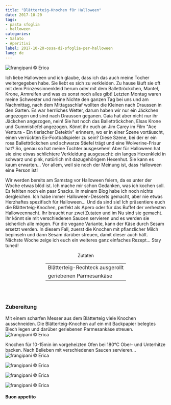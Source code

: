 ```yaml
---
title: "Blätterteig-Knochen für Halloween"
date: 2017-10-20
tags:
- pasta sfoglia
- halloween
categories:
- Salato
- Aperitivi
label: 2017-10-20-ossa-di-sfoglia-per-halloween
lang: de
---
```

![](../2017-10-20-ossa-di-sfoglia-per-halloween/header.jpg "frangipani © Erica")

Ich liebe Halloween und ich glaube, dass ich das auch meine Tocher weitergegeben habe. Sie liebt es sich zu verkleiden. Zu hause läuft sie oft mit dem Prinzessinnenkleid herum oder mit dem Ballettröckchen, Mantel, Krone, Armreifen und was es sonst noch alles gibt! Letzten Montag waren meine Schwester und meine Nichte den ganzen Tag bei uns und am Nachmittag, nach dem Mittagsschlaf wollten die Kleinen nach Draussen in den Garten. Es war herrliches Wetter, darum haben wir nur ein Jäckchen angezogen und sind nach Draussen geganen. Gaia hat aber nicht nur ihr Jäckchen angezogen, nein! Sie hat noch das Ballettröckchen, Elsas Krone und Gummistiefel angezogen. Könnt ihr euch an Jim Carey im Film "Ace Ventura - Ein tierischer Detektiv" erinnern, wo er in einer Szene vortäuscht, einen verrückten Ex-Footballspieler zu sein? Diese Szene, bei der er ein rosa Ballettröckchen und schwarze Stiefel trägt und eine Wolverine-Frisur hat? So, genau so hat meine Tochter ausgesehen! Aber für Halloween hat sie eine etwas schlichtere Verkleidung ausgesucht: ein langes Hexenkleid in schwarz und pink, natürlich mit dazugehörigem Hexenhut. Sie kann es kaum erwarten... Vor allem, weil sie noch der Meinung ist, dass Halloween eine Person ist!

Wir werden bereits am Samstag vor Halloween feiern, da es unter der Woche etwas blöd ist. Ich mache mir schon Gedanken, was ich kochen soll. Es fehlten noch ein paar Snacks. In meinem Blog habe ich noch nichts dergleichen. Ich habe immer Halloween-Desserts gemacht, aber nie etwas Herzhaftes spezifisch für Halloween... Und da sind sie! Ich präsentiere euch die Blätterteig-Knochen, perfekt als Apero oder für das Buffet der verhexten Halloweennacht. Ihr braucht nur zwei Zutaten und im Nu sind sie gemacht. Ihr könnt sie mit verschiedenen Saucen servieren und es werden sie sicherlich alle mögen. Für die vegane Variante, kann der Käse durch Sesam ersetzt werden. In diesem Fall, zuerst die Knochen mit pflanzlicher Milch bepinseln und dann Sesam darüber streuen, damit dieser auch hält. Nächste Woche zeige ich euch ein weiteres ganz einfaches Rezept... Stay tuned!

<div id="wrapper" style="text-align: center">
  <div id="yourdiv" style="display: inline-block;">
    <div class="ingredients">
      <div class="ingredients-title">Zutaten</div>
      <table>
        <tbody>
          <tr>
            <td>Blätterteig-Rechteck ausgerollt</td>
          </tr>
          <tr>
            <td>geriebenen Parmesankäse</td>
          </tr>
        </tbody>
      </table>
      <br></br>
    </div>
  </div>
</div>


<h3>
  <font color="grey">
    <i class="fa-solid fa-gears"></i>
  </font> Zubereitung
</h3>

Mit einem scharfen Messer aus dem Blätterteig viele Knochen ausschneiden. Die Blätterteig-Knochen auf ein mit Backpapier belegtes Blech legen und darüber geriebenen Parmesankäse streuen.
![](../2017-10-20-ossa-di-sfoglia-per-halloween/teglia.jpg "frangipani © Erica")

Knochen für 10-15min im vorgeheizten Ofen bei 180°C Ober- und Unterhitze backen. Nach Belieben mit verschiedenen Saucen servieren...
![](../2017-10-20-ossa-di-sfoglia-per-halloween/risultato1.jpg "frangipani © Erica")

![](../2017-10-20-ossa-di-sfoglia-per-halloween/risultato2.jpg "frangipani © Erica")

![](../2017-10-20-ossa-di-sfoglia-per-halloween/risultato3.jpg "frangipani © Erica")

![](../2017-10-20-ossa-di-sfoglia-per-halloween/risultato4.jpg "frangipani © Erica")

<h4>Buon appetito
  <font color="red">
    <i class="fa-regular fa-face-smile"></i>
  </font>
</h4>
